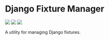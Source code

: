 # Django Fixture Manager

![](https://img.shields.io/badge/status-active-green.svg)
![](https://img.shields.io/badge/stage-development-blue.svg)
![](https://img.shields.io/badge/coverage-0%25-red.svg)

A utility for managing Django fixtures.
